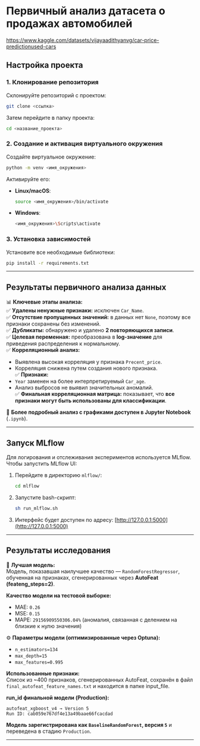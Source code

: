 # **Первичный анализ датасета о продажах автомобилей**  
https://www.kaggle.com/datasets/vijayaadithyanvg/car-price-predictionused-cars

## **Настройка проекта**  

### **1. Клонирование репозитория**  
Склонируйте репозиторий с проектом:  
```bash
git clone <ссылка>
```
Затем перейдите в папку проекта:  
```bash
cd <название_проекта>
```

### **2. Создание и активация виртуального окружения**  
Создайте виртуальное окружение:  
```bash
python -m venv <имя_окружения>
```
Активируйте его:  
- **Linux/macOS**:  
  ```bash
  source <имя_окружения>/bin/activate
  ```
- **Windows**:  
  ```bash
  <имя_окружения>\Scripts\activate
  ```

### **3. Установка зависимостей**  
Установите все необходимые библиотеки:  
```bash
pip install -r requirements.txt
```

---

## **Результаты первичного анализа данных**  

📊 **Ключевые этапы анализа:**  
✅ **Удалены ненужные признаки:** исключен `Car_Name`.  
✅ **Отсутствие пропущенных значений:** в данных нет `None`, поэтому все признаки сохранены без изменений.  
✅ **Дубликаты:** обнаружено и удалено **2 повторяющихся записи**.  
✅ **Целевая переменная:** преобразована в **log-значение** для приведения распределения к нормальному.  
✅ **Корреляционный анализ:**  
   - Выявлена высокая корреляция у признака `Precent_price`.  
   - Корреляция снижена путем создания нового признака.  
✅ **Признаки:**  
   - `Year` заменен на более интерпретируемый `Car_age`.  
   - Анализ выбросов не выявил значительных аномалий.  
✅ **Финальная корреляционная матрица:** показывает, что **все признаки могут быть использованы для классификации**.  

📌 **Более подробный анализ с графиками доступен в Jupyter Notebook** (`.ipynb`).

---

## **Запуск MLflow**

Для логирования и отслеживания экспериментов используется MLflow.  
Чтобы запустить MLflow UI:

1. Перейдите в директорию `mlflow/`:
   ```bash
   cd mlflow
   ```

2. Запустите bash-скрипт:
   ```bash
   sh run_mlflow.sh
   ```

3. Интерфейс будет доступен по адресу: [http://127.0.0.1:5000](http://127.0.0.1:5000)

---

## **Результаты исследования**

📌 **Лучшая модель:**  
Модель, показавшая наилучшее качество — `RandomForestRegressor`, обученная на признаках, сгенерированных через **AutoFeat (feateng_steps=2)**.

**Качество модели на тестовой выборке:**  
- MAE: `0.26`  
- MSE: `0.15`  
- MAPE: `29156909550306.04%` (аномалия, связанная с делением на близкие к нулю значения)

⚙️ **Параметры модели (оптимизированные через Optuna):**
- `n_estimators=134`
- `max_depth=15`
- `max_features=0.995`

**Использованные признаки:**  
Список из ~400 признаков, сгенерированных AutoFeat, сохранён в файл `final_autofeat_feature_names.txt` и находится в папке input_file.

**run_id финальной модели (Production):**
```
autofeat_xgboost_v4 → Version 5
Run ID: cab059e767df4e13a49baae66fcacdad
```

**Модель зарегистрирована как `BaselineRandomForest`, версия `5`**
и переведена в стадию `Production`.

---
